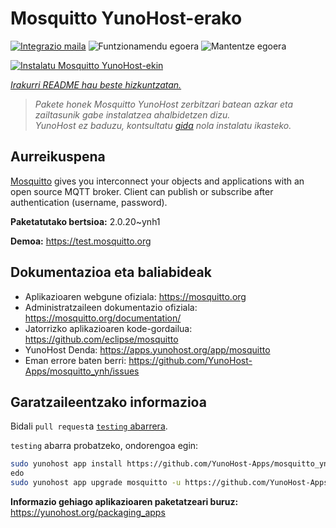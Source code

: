 <!--
Ohart ongi: README hau automatikoki sortu da <https://github.com/YunoHost/apps/tree/master/tools/readme_generator>ri esker
EZ editatu eskuz.
-->

# Mosquitto YunoHost-erako

[![Integrazio maila](https://apps.yunohost.org/badge/integration/mosquitto)](https://ci-apps.yunohost.org/ci/apps/mosquitto/)
![Funtzionamendu egoera](https://apps.yunohost.org/badge/state/mosquitto)
![Mantentze egoera](https://apps.yunohost.org/badge/maintained/mosquitto)

[![Instalatu Mosquitto YunoHost-ekin](https://install-app.yunohost.org/install-with-yunohost.svg)](https://install-app.yunohost.org/?app=mosquitto)

*[Irakurri README hau beste hizkuntzatan.](./ALL_README.md)*

> *Pakete honek Mosquitto YunoHost zerbitzari batean azkar eta zailtasunik gabe instalatzea ahalbidetzen dizu.*  
> *YunoHost ez baduzu, kontsultatu [gida](https://yunohost.org/install) nola instalatu ikasteko.*

## Aurreikuspena

[Mosquitto](https://mosquitto.org/) gives you interconnect your objects and applications with an open source MQTT broker. Client can publish or subscribe after authentication (username, password).


**Paketatutako bertsioa:** 2.0.20~ynh1

**Demoa:** <https://test.mosquitto.org>
## Dokumentazioa eta baliabideak

- Aplikazioaren webgune ofiziala: <https://mosquitto.org>
- Administratzaileen dokumentazio ofiziala: <https://mosquitto.org/documentation/>
- Jatorrizko aplikazioaren kode-gordailua: <https://github.com/eclipse/mosquitto>
- YunoHost Denda: <https://apps.yunohost.org/app/mosquitto>
- Eman errore baten berri: <https://github.com/YunoHost-Apps/mosquitto_ynh/issues>

## Garatzaileentzako informazioa

Bidali `pull request`a [`testing` abarrera](https://github.com/YunoHost-Apps/mosquitto_ynh/tree/testing).

`testing` abarra probatzeko, ondorengoa egin:

```bash
sudo yunohost app install https://github.com/YunoHost-Apps/mosquitto_ynh/tree/testing --debug
edo
sudo yunohost app upgrade mosquitto -u https://github.com/YunoHost-Apps/mosquitto_ynh/tree/testing --debug
```

**Informazio gehiago aplikazioaren paketatzeari buruz:** <https://yunohost.org/packaging_apps>

